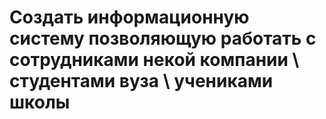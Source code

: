 # Создать информационную систему позволяющую работать с сотрудниками некой компании \ студентами вуза \ учениками школы


